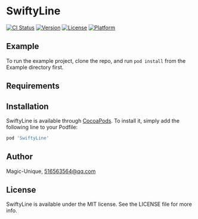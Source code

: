 # SwiftyLine

[![CI Status](https://img.shields.io/travis/Magic-Unique/SwiftyLine.svg?style=flat)](https://travis-ci.org/Magic-Unique/SwiftyLine)
[![Version](https://img.shields.io/cocoapods/v/SwiftyLine.svg?style=flat)](https://cocoapods.org/pods/SwiftyLine)
[![License](https://img.shields.io/cocoapods/l/SwiftyLine.svg?style=flat)](https://cocoapods.org/pods/SwiftyLine)
[![Platform](https://img.shields.io/cocoapods/p/SwiftyLine.svg?style=flat)](https://cocoapods.org/pods/SwiftyLine)

## Example

To run the example project, clone the repo, and run `pod install` from the Example directory first.

## Requirements

## Installation

SwiftyLine is available through [CocoaPods](https://cocoapods.org). To install
it, simply add the following line to your Podfile:

```ruby
pod 'SwiftyLine'
```

## Author

Magic-Unique, 516563564@qq.com

## License

SwiftyLine is available under the MIT license. See the LICENSE file for more info.
